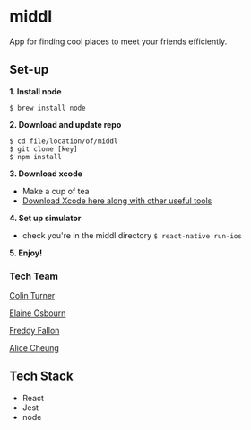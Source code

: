 # middl

App for finding cool places to meet your friends efficiently.


## Set-up
**1. Install node**
```
$ brew install node
```
**2. Download and update repo**
```
$ cd file/location/of/middl
$ git clone [key]
$ npm install
```
**3. Download xcode**

- Make a cup of tea
- [Download Xcode here along with other useful tools](http://www.preparetocode.io/pick-your-os/)

**4. Set up simulator**

- check you're in the middl directory
```$ react-native run-ios```

**5. Enjoy!**


### Tech Team
[Colin Turner](https://github.com/colinturner)

[Elaine Osbourn](https://github.com/kittysquee)

[Freddy Fallon](https://github.com/freddyfallon)

[Alice Cheung](https://github.com/Alicespyglass)

## Tech Stack
- React
- Jest
- node
